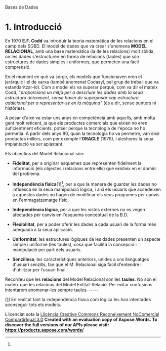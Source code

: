 Bases de Dades

# <a name="main"></a>**1. Introducció**

En 1970 **E.F. Codd** va introduir la teoria matemàtica de les relacions en el camp dels SGBD. El model de dades que va crear s'anomena **MODEL RELACIONAL**, amb una base matemàtica (la de les relacions) molt sòlida, on les dades s'estructuren en forma de relacions (taules) que són estructures de dades simples i uniformes, que permeten una fàcil comprensió. 

En el moment en què va sorgir, els models que funcionaven eren el jeràrquic i el de xarxa (també anomenat Codasyl, pel grup de treball que va estandaritzar-lo). Com a model els va superar perquè, com va dir el mateix Codd, "*proporciona un mitjà per a descriure les dades amb la seua estructura únicament, sense haver de superposar cap estructura addicional per a representar-se en la màquina"* (és a dir, sense punters ni històries). 

A pesar d'això va estar uns anys en competència amb aquells, amb molta gent molt reticent, ja que els productes comercials que eixien no eren suficientment eficients, potser perquè la tecnologia de l'època no ho permetia. A partir dels anys 80, quan la tecnologia ho va permetre, van eixir productes millors, com per exemple l'**ORACLE** (1979), i aleshores la seua implantació va ser aplastant. 

Els objectius del Model Relacional són: 

- **Fidelitat**, per a originar esquemes que representen fidelment la informació (els objectes i relacions entre ells) que existeix en el domini del problema.

- **Independència física**[1][^1], per a que la manera de guardar les dades no influesca en la seua manipulació lògica, i així els usuaris que accedeixen a aquestes dades no hagen de modificar els seus programes per canvis en l'emmagatzematge físic.

- **Independència lògica**, per a que les vistes externes no es vegen afectades per canvis en l'esquema conceptual de la B.D.

- **Flexibilitat**, per a poder oferir les dades a cada usuari de la forma més adequada a la seua aplicació.

- **Uniformitat**, les estructures lògiques de les dades presenten un aspecte simple i uniforme (les taules), cosa que facilita la concepció i manipulació per part dels usuaris.

- **Senzillesa**, les característiques anteriors, unides a uns llenguatges d'usuari senzills, fan que el M. Relacional siga fàcil d'entendre i d'utilitzar per l'usuari final.

Recordeu que les **relacions** del Model Relacional són les **taules**. No són el mateix que les relacions del Model Entitat-Relació. Per evitar confusions intentarem anomenar-les sempre taules. -----

<a name="_ftn1"></a>[\[1\]](../SGBD-T03%282008%29Model%20Relacional/#_ftnref1 "_ftn1") En realitat tant la independència física com lògica les han intentades aconseguir tots els models. 


Llicenciat sota la [Llicència Creative Commons Reconeixement NoComercial CompartirIgual 3.0](http://creativecommons.org/licenses/by-nc-sa/3.0/)
**Created with an evaluation copy of Aspose.Words. To discover the full versions of our APIs please visit: https://products.aspose.com/words/**

[^1]: 